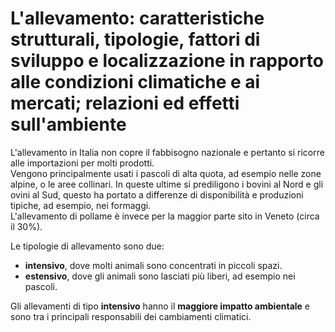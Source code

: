 # L'allevamento: caratteristiche strutturali, tipologie, fattori di sviluppo e localizzazione in rapporto alle condizioni climatiche e ai mercati; relazioni ed effetti sull'ambiente

L'allevamento in Italia non copre il fabbisogno nazionale e pertanto si ricorre
alle importazioni per molti prodotti.\
Vengono principalmente usati i pascoli di alta quota, ad esempio nelle zone
alpine, o le aree collinari. In queste ultime si prediligono i bovini al Nord e
gli ovini al Sud, questo ha portato a differenze di disponibilità e produzioni
tipiche, ad esempio, nei formaggi.\
L'allevamento di pollame è invece per la maggior parte sito in Veneto (circa il
30%).

Le tipologie di allevamento sono due:
- **intensivo**, dove molti animali sono concentrati in piccoli spazi.
- **estensivo**, dove gli animali sono lasciati più liberi, ad esempio nei
  pascoli.

Gli allevamenti di tipo **intensivo** hanno il **maggiore impatto ambientale**
e sono tra i principali responsabili dei cambiamenti climatici.
